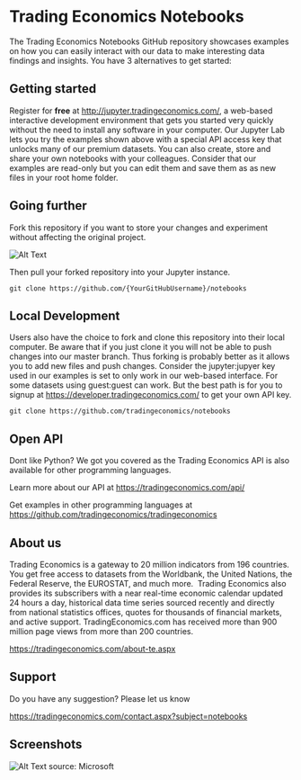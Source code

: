 # Trading Economics Notebooks

The Trading Economics Notebooks GitHub repository showcases examples on how you can easily interact with our data to make interesting data findings and insights. You have 3 alternatives to get started:


## Getting started

Register for **free** at http://jupyter.tradingeconomics.com/, a web-based interactive development environment that gets you started very quickly without the need to install any software in your computer. Our Jupyter Lab lets you try the examples shown above with a special API access key that unlocks many of our premium datasets. You can also create, store and share your own notebooks with your colleagues. Consider that our examples are read-only but you can edit them and save them as as new files in your root home folder.

## Going further

Fork this repository if you want to store your changes and experiment without affecting the original project.

![Alt Text](https://camo.githubusercontent.com/947ed1dba840e1c2b6605bcf1507c1a4e1b9642be3696323ff387cbc15e70edf/687474703a2f2f692e737461636b2e696d6775722e636f6d2f6c72346d6c2e706e67)

Then pull your forked repository into your Jupyter instance.

``` git clone https://github.com/{YourGitHubUsername}/notebooks ```


## Local Development

Users also have the choice to fork and clone this repository into their local computer. Be aware that if you just clone it you will not be able to push changes into our master branch. Thus forking is probably better as it allows you to add new files and push changes. Consider the jupyter:jupyer key used in our examples is set to only work in our web-based interface. For some datasets using guest:guest can work. But the best path is for you to signup at https://developer.tradingeconomics.com/ to get your own API key.


``` git clone https://github.com/tradingeconomics/notebooks ```

## Open API

Dont like Python? We got you covered as the Trading Economics API is also available for other programming languages. 

Learn more about our API at https://tradingeconomics.com/api/

Get examples in other programming languages at https://github.com/tradingeconomics/tradingeconomics 


## About us
Trading Economics is a gateway to 20 million indicators from 196 countries. You get free access to datasets from the Worldbank, the United Nations, the Federal Reserve, the EUROSTAT, and much more.  Trading Economics also provides its subscribers with a near real-time economic calendar updated 24 hours a day, historical data time series sourced recently and directly from national statistics offices, quotes for thousands of financial markets, and active support. TradingEconomics.com has received more than 900 million page views from more than 200 countries.

https://tradingeconomics.com/about-te.aspx


## Support

Do you have any suggestion? Please let us know

https://tradingeconomics.com/contact.aspx?subject=notebooks


## Screenshots

![Alt Text](https://docs.microsoft.com/en-us/azure/cosmos-db/media/cosmosdb-jupyter-notebooks/cosmos-notebooks-overview.png) source: Microsoft
